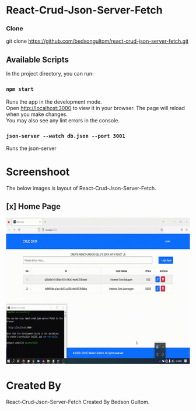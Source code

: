 # React-Crud-Json-Server-Fetch

### Clone
git clone https://github.com/bedsongultom/react-crud-json-server-fetch.git

## Available Scripts

In the project directory, you can run:

### `npm start`

Runs the app in the development mode.\
Open [http://localhost:3000](http://localhost:3000) to view it in your browser.
The page will reload when you make changes.\
You may also see any lint errors in the console.

### `json-server --watch db.json --port 3001`
Runs the json-server

# Screenshoot
The below images is layout of React-Crud-Json-Server-Fetch.

## [x] Home Page
<img src="https://github.com/bedsongultom/react-crud-json-server-fetch/blob/master/public/images/2023-01-26%2005-18-51.gif" width="1000" height="400">


# Created By
React-Crud-Json-Server-Fetch Created By Bedson Gultom.
